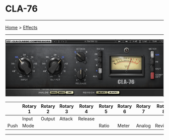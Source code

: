 # CLA-76

---

[Home](../) > [Effects](./)

---

![logo](../assets/WavesCla76.png)

|         | Rotary 1 | Rotary 2 | Rotary 3 | Rotary 4 | Rotary 5 | Rotary 6 | Rotary 7 | Rotary 8 |
|---------|----------|----------|----------|----------|----------|----------|----------|----------|
|         | Input    | Output   | Attack   | Release  |          |          |          |          |
| Push    | Mode     |          |          |          | Ratio    | Meter    | Analog   | Revision |

---

